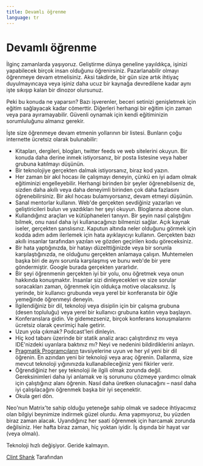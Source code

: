 ```yaml
---
title: Devamlı öğrenme
language: tr
---
```


# Devamlı öğrenme

İlginç zamanlarda yaşıyoruz. Geliştirme dünya geneline yayıldıkça, işinizi yapabilecek birçok insan olduğunu öğrenirsiniz. Pazarlanabilir olmayı öğrenmeye devam etmelisiniz. Aksi takdirde, bir gün size artık ihtiyaç duyulmayıncaya veya işiniz daha ucuz bir kaynağa devredilene kadar aynı işte sıkışıp kalan bir dinozor olursunuz.

Peki bu konuda ne yaparsın? Bazı işverenler, beceri setinizi genişletmek için eğitim sağlayacak kadar cömerttir. Diğerleri herhangi bir eğitim için zaman veya para ayıramayabilir. Güvenli oynamak için kendi eğitiminizin sorumluluğunu almanız gerekir.

İşte size öğrenmeye devam etmenin yollarının bir listesi. Bunların çoğu internette ücretsiz olarak bulunabilir:

- Kitapları, dergileri, blogları, twitter feeds ve web sitelerini okuyun. Bir konuda daha derine inmek istiyorsanız, bir posta listesine veya haber grubuna katılmayı düşünün.
- Bir teknolojiye gerçekten dalmak istiyorsanız, biraz kod yazın.
- Her zaman bir akıl hocası ile çalışmayı deneyin, çünkü en iyi adam olmak eğitiminizi engelleyebilir. Herhangi birinden bir şeyler öğrenebilseniz de, sizden daha akıllı veya daha deneyimli birinden çok daha fazlasını öğrenebilirsiniz. Bir akıl hocası bulamıyorsanız, devam etmeyi düşünün.
- Sanal mentorlar kullanın. Web'de gerçekten sevdiğiniz yazarları ve geliştiricileri bulun ve yazdıkları her şeyi okuyun. Bloglarına abone olun.
- Kullandığınız araçları ve kütüphaneleri tanıyın. Bir şeyin nasıl çalıştığını bilmek, onu nasıl daha iyi kullanacağınızı bilmenizi sağlar. Açık kaynak iseler, gerçekten şanslısınız. Kaputun altında neler olduğunu görmek için kodda adım adım ilerlemek için hata ayıklayıcıyı kullanın. Gerçekten bazı akıllı insanlar tarafından yazılan ve gözden geçirilen kodu göreceksiniz.
- Bir hata yaptığınızda, bir hatayı düzelttiğinizde veya bir sorunla karşılaştığınızda, ne olduğunu gerçekten anlamaya çalışın. Muhtemelen başka biri de aynı sorunla karşılaşmış ve bunu web'de bir yere göndermiştir. Google burada gerçekten yararlıdır.
- Bir şeyi öğrenmenin gerçekten iyi bir yolu, onu öğretmek veya onun hakkında konuşmaktır. İnsanlar sizi dinleyecekleri ve size sorular soracakları zaman, öğrenmek için oldukça motive olacaksınız. İş yerinde, bir kullanıcı grubunda veya yerel bir konferansta bir öğle yemeğinde öğrenmeyi deneyin.
- İlgilendiğiniz bir dil, teknoloji veya disiplin için bir çalışma grubuna (desen topluluğu) veya yerel bir kullanıcı grubuna katılın veya başlayın.
- Konferanslara gidin. Ve gidemezseniz, birçok konferans konuşmalarını ücretsiz olarak çevrimiçi hale getirir.
- Uzun yola çıkmak? Podcast'leri dinleyin.
- Hiç kod tabanı üzerinde bir statik analiz aracı çalıştırdınız mı veya IDE'nizdeki uyarılara baktınız mı? Neyi ve nedenini bildirdiklerini anlayın.
- [Pragmatik Programcıların](http://www.pragprog.com/titles/tpp/the-pragmatic-programmer) tavsiyelerine uyun ve her yıl yeni bir dil öğrenin. En azından yeni bir teknoloji veya araç öğrenin. Dallanma, size mevcut teknoloji yığınınızda kullanabileceğiniz yeni fikirler verir.
- Öğrendiğiniz her şey teknoloji ile ilgili olmak zorunda değil. Gereksinimleri daha iyi anlamak ve iş sorununu çözmeye yardımcı olmak için çalıştığınız alanı öğrenin. Nasıl daha üretken olunacağını – nasıl daha iyi çalışılacağını öğrenmek başka bir iyi seçenektir.
- Okula geri dön.

Neo'nun Matrix'te sahip olduğu yeteneğe sahip olmak ve sadece ihtiyacımız olan bilgiyi beynimize indirmek güzel olurdu. Ama yapmıyoruz, bu yüzden biraz zaman alacak. Uyandığınız her saati öğrenmek için harcamak zorunda değilsiniz. Her hafta biraz zaman, hiç yoktan iyidir. İş dışında bir hayat var (veya olmalı).

Teknoloji hızlı değişiyor. Geride kalmayın.

[Clint Shank](http://programmer.97things.oreilly.com/wiki/index.php/Clint_Shank) Tarafından